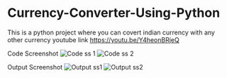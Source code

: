 # Currency-Converter-Using-Python
This is a python project where you can covert indian currency with any other currency
youtube link https://youtu.be/Y4heonBRjeQ

Code Screenshot
![Code ss 1](https://github.com/justcoding5/Currency-Converter-Using-Python-/assets/111654139/f647599e-81b2-438e-8508-6acaa4cfdd46)
![Code ss 2](https://github.com/justcoding5/Currency-Converter-Using-Python-/assets/111654139/cbc5e8c7-a069-497e-89e7-2003a40ca465)

Output Screenshot
![Output ss1](https://github.com/justcoding5/Currency-Converter-Using-Python-/assets/111654139/401924bd-2e79-4767-996d-d9b251220dfb)
![Output ss2](https://github.com/justcoding5/Currency-Converter-Using-Python-/assets/111654139/0269f718-9eea-4f8c-b617-08dac61037f7)
